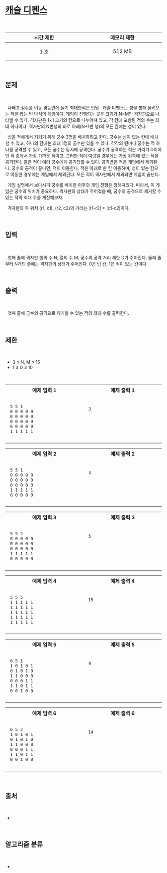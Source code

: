 # [캐슬 디펜스](https://www.acmicpc.net/problem/17135)

<br />
<center>

| 시간 제한 | 메모리 제한 |
| :-------: | :---------: |
|   1 초    |   512 MB    |

</center>
<br />

## 문제

<br />

&nbsp; 나빼고 점수를 이동 몇등안에 들기 최대한적은 인원 &nbsp; 캐슬 디펜스는 성을 향해 몰려오는 적을 잡는 턴 방식의 게임이다. 게임이 진행되는 곳은 크기가 N×M인 격자판으로 나타낼 수 있다. 격자판은 1×1 크기의 칸으로 나누어져 있고, 각 칸에 포함된 적의 수는 최대 하나이다. 격자판의 N번행의 바로 아래(N+1번 행)의 모든 칸에는 성이 있다.

&nbsp; 성을 적에게서 지키기 위해 궁수 3명을 배치하려고 한다. 궁수는 성이 있는 칸에 배치할 수 있고, 하나의 칸에는 최대 1명의 궁수만 있을 수 있다. 각각의 턴마다 궁수는 적 하나를 공격할 수 있고, 모든 궁수는 동시에 공격한다. 궁수가 공격하는 적은 거리가 D이하인 적 중에서 가장 가까운 적이고, 그러한 적이 여럿일 경우에는 가장 왼쪽에 있는 적을 공격한다. 같은 적이 여러 궁수에게 공격당할 수 있다. 공격받은 적은 게임에서 제외된다. 궁수의 공격이 끝나면, 적이 이동한다. 적은 아래로 한 칸 이동하며, 성이 있는 칸으로 이동한 경우에는 게임에서 제외된다. 모든 적이 격자판에서 제외되면 게임이 끝난다.

&nbsp; 게임 설명에서 보다시피 궁수를 배치한 이후의 게임 진행은 정해져있다. 따라서, 이 게임은 궁수의 위치가 중요하다. 격자판의 상태가 주어졌을 때, 궁수의 공격으로 제거할 수 있는 적의 최대 수를 계산해보자.

&nbsp; 격자판의 두 위치 (r1, c1), (r2, c2)의 거리는 |r1-r2| + |c1-c2|이다.

<br />

## 입력

<br />

&nbsp; 첫째 줄에 격자판 행의 수 N, 열의 수 M, 궁수의 공격 거리 제한 D가 주어진다. 둘째 줄부터 N개의 줄에는 격자판의 상태가 주어진다. 0은 빈 칸, 1은 적이 있는 칸이다.

<br />

## 출력

<br />

&nbsp; 첫째 줄에 궁수의 공격으로 제거할 수 있는 적의 최대 수를 출력한다.

<br />

## 제한

<br />

- 3 ≤ N, M ≤ 15
- 1 ≤ D ≤ 10

<br />

<center>
<style>th {width: 30vw; text-align: center;} td {padding: 1em;}</style>
<table><tr><th>예제 입력 1</th><th>예제 출력 1</th></tr><tr><td>

```
5 5 1
0 0 0 0 0
0 0 0 0 0
0 0 0 0 0
0 0 0 0 0
1 1 1 1 1
```

</td><td>

```
3





```

</td></tr></table>
<table><tr><th>예제 입력 2</th><th>예제 출력 2</th></tr><tr><td>

```
5 5 1
0 0 0 0 0
0 0 0 0 0
0 0 0 0 0
1 1 1 1 1
0 0 0 0 0
```

</td><td>

```
3





```

</td></tr></table>

<table><tr><th>예제 입력 3</th><th>예제 출력 3</th></tr><tr><td>

```
5 5 2
0 0 0 0 0
0 0 0 0 0
0 0 0 0 0
1 1 1 1 1
0 0 0 0 0
```

</td><td>

```
5





```

</td></tr></table>
<table><tr><th>예제 입력 4</th><th>예제 출력 4</th></tr><tr><td>

```
5 5 5
1 1 1 1 1
1 1 1 1 1
1 1 1 1 1
1 1 1 1 1
1 1 1 1 1
```

</td><td>

```
15





```

</td></tr></table>
<table><tr><th>예제 입력 5</th><th>예제 출력 5</th></tr><tr><td>

```
6 5 1
1 0 1 0 1
0 1 0 1 0
1 1 0 0 0
0 0 0 1 1
1 1 0 1 1
0 0 1 0 0
```

</td><td>

```
9






```

</td></tr></table>
<table><tr><th>예제 입력 6</th><th>예제 출력 6</th></tr><tr><td>

```
6 5 2
1 0 1 0 1
0 1 0 1 0
1 1 0 0 0
0 0 0 1 1
1 1 0 1 1
0 0 1 0 0
```

</td><td>

```
14






```

</td></tr></table>
</center>
<br />

## 출처

<br />

-

<br />

## 알고리즘 분류

<br />

-
